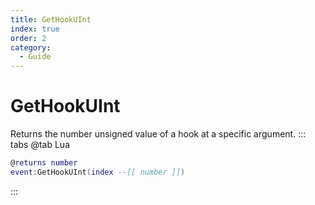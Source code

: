 ```yaml
---
title: GetHookUInt
index: true
order: 2
category:
  - Guide
---
```


# GetHookUInt
Returns the number unsigned value of a hook at a specific argument.
::: tabs
@tab Lua
```lua
@returns number
event:GetHookUInt(index --[[ number ]])
```

:::